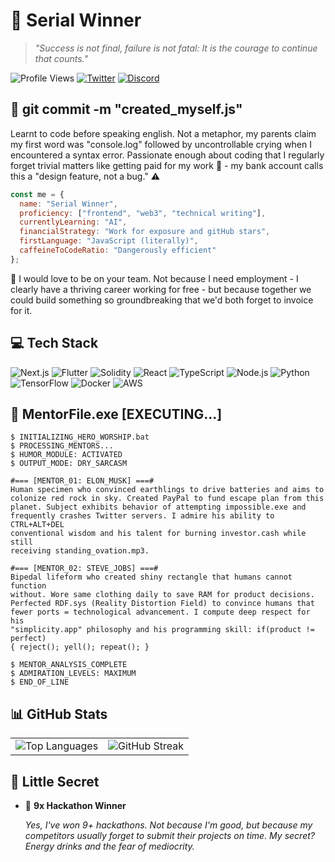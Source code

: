 # 👑 Serial Winner

> *"Success is not final, failure is not fatal: It is the courage to continue that counts."*

![Profile Views](https://komarev.com/ghpvc/?username=serialwinner&color=blueviolet)
[![Twitter](https://img.shields.io/twitter/follow/serialwinner?style=social)](https://twitter.com/@emekabuike)
[![Discord](https://img.shields.io/twitter/url?label=Discord&logo=discord&style=social&url=https%3A%2F%2Fdiscord.gg%2Fchukwuemeka0889)](https://discord.gg/chukwuemeka0889)



## 🧬 git commit -m "created_myself.js"

Learnt to code before speaking english. Not a metaphor, my parents claim my first word was "console.log" followed by uncontrollable crying when I encountered a syntax error. Passionate enough about coding that I regularly forget trivial matters like getting paid for my work 💸 - my bank account calls this a "design feature, not a bug." ⚠️

```javascript
const me = {
  name: "Serial Winner",                                        
  proficiency: ["frontend", "web3", "technical writing"],
  currentlyLearning: "AI",   
  financialStrategy: "Work for exposure and gitHub stars",    
  firstLanguage: "JavaScript (literally)",                   
  caffeineToCodeRatio: "Dangerously efficient"           
};
```

🤝 I would love to be on your team. Not because I need employment - I clearly have a thriving career working for free - but because together we could build something so groundbreaking that we'd both forget to invoice for it. 



## 💻 Tech Stack

![Next.js](https://img.shields.io/badge/-Next.js-000000?style=flat&logo=next.js)
![Flutter](https://img.shields.io/badge/-Flutter-02569B?style=flat&logo=flutter)
![Solidity](https://img.shields.io/badge/-Solidity-363636?style=flat&logo=solidity)
![React](https://img.shields.io/badge/-React-61DAFB?style=flat&logo=react&logoColor=white)
![TypeScript](https://img.shields.io/badge/-TypeScript-3178C6?style=flat&logo=typescript&logoColor=white)
![Node.js](https://img.shields.io/badge/-Node.js-339933?style=flat&logo=node.js&logoColor=white)
![Python](https://img.shields.io/badge/-Python-3776AB?style=flat&logo=python&logoColor=white)
![TensorFlow](https://img.shields.io/badge/-TensorFlow-FF6F00?style=flat&logo=tensorflow&logoColor=white)
![Docker](https://img.shields.io/badge/-Docker-2496ED?style=flat&logo=docker&logoColor=white)
![AWS](https://img.shields.io/badge/-AWS-232F3E?style=flat&logo=amazon-aws)



## 🌟 MentorFile.exe [EXECUTING...]

```
$ INITIALIZING_HERO_WORSHIP.bat
$ PROCESSING_MENTORS...
$ HUMOR_MODULE: ACTIVATED
$ OUTPUT_MODE: DRY_SARCASM

#=== [MENTOR_01: ELON_MUSK] ===#
Human specimen who convinced earthlings to drive batteries and aims to 
colonize red rock in sky. Created PayPal to fund escape plan from this 
planet. Subject exhibits behavior of attempting impossible.exe and 
frequently crashes Twitter servers. I admire his ability to CTRL+ALT+DEL 
conventional wisdom and his talent for burning investor.cash while still 
receiving standing_ovation.mp3.

#=== [MENTOR_02: STEVE_JOBS] ===#
Bipedal lifeform who created shiny rectangle that humans cannot function 
without. Wore same clothing daily to save RAM for product decisions. 
Perfected RDF.sys (Reality Distortion Field) to convince humans that 
fewer ports = technological advancement. I compute deep respect for his 
"simplicity.app" philosophy and his programming skill: if(product != perfect) 
{ reject(); yell(); repeat(); }

$ MENTOR_ANALYSIS_COMPLETE
$ ADMIRATION_LEVELS: MAXIMUM
$ END_OF_LINE
```


## 📊 GitHub Stats

<table>
  <tr>
    <td align="center">
      <img src="https://github-readme-stats.vercel.app/api/top-langs/?username=nwakakukaks&theme=radical&layout=compact" alt="Top Languages" />
    </td>
    <td align="center">
      <img src="https://github-readme-streak-stats.herokuapp.com/?user=nwakakukaks&theme=radical" alt="GitHub Streak" />
    </td>
  </tr>
</table>



## 🤫 Little Secret

- 🏅 **9x Hackathon Winner**
  
  *Yes, I've won 9+ hackathons. Not because I'm good, but because my competitors usually forget to submit their projects on time. My secret? Energy drinks and the fear of mediocrity.*

<!--
Fun fact: This README took more time to create than some of my hackathon projects. But at least it doesn't have any runtime errors... yet.
-->
